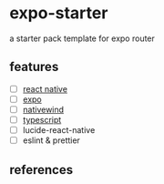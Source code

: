 # expo-starter
a starter pack template for expo router

## features
- [ ] [react native](https://reactnative.dev/)
- [ ] [expo](https://expo.dev/)
- [ ] [nativewind](https://www.nativewind.dev/)
- [ ] [typescript](https://www.typescriptlang.org/)
- [ ] lucide-react-native
- [ ] eslint & prettier

## references
